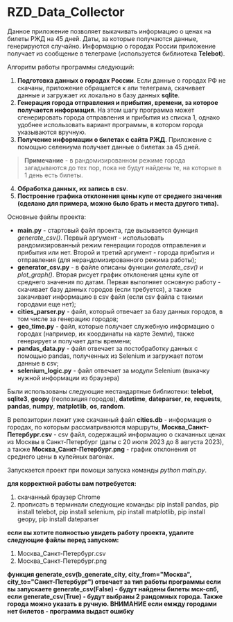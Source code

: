 
# RZD_Data_Collector
Данное приложение позволяет выкачивать информацию о ценах на билеты РЖД на 45 дней.
Даты, за которые получаются данные, генерируются случайно. 
Информацию о городах России приложение получает из сообщение в телеграме (используется библиотека **Telebot**). 

Алгоритм работы программы следующий:
1. **Подготовка данных о городах России**. Если данные о городах РФ не скачаны, приложение обращается к апи телеграма, скачивает данные и загружает их локально в базу данных **sqlite**.
2. **Генерация города отправления и прибытия, времени, за которое получается информация**. На этом шагу программа может сгенерировать города отправления и прибытия из списка 1, однако удобнее использовать вариант программы, в котором города указываются вручную.
3. **Получение информации о билетах с сайта РЖД**. Приложение с помощью селениума получает данные о билетах за 45 дней.
>**Примечание** - в рандомизированном режиме города загадываются до тех пор, пока не будут найдены те, на которые в 1 день есть билеты.
4. **Обработка данных, их запись в csv**. 
5. **Построение графика отклонения цены купе от среднего значения (сделано для примера, можно было брать и места другого типа).**

Основные файлы проекта:
- **main.py** - стартовый файл проекта, где вызывается функция *generate_csv()*. Первый аргумент - использовать рандомизированный режим генерации городов отправления и прибытия или нет. Второй и третий аргумент - города прибытия и отправления (для нерандомизированного режима работы);
- **generator_csv.py** - в файле описаны функции *generate_csv()* и *plot_graph()*. Вторая рисует график отклонения цены купе от среднего значения по датам. Первая выполняет основную работу - скачивает базу данных городов (если требуется), а также закачивает информацию в csv файл (если csv файла с такими городами еще нет);
- **cities_parser.py** - файл, который отвечает за базу данных городов, в том числе за генерацию городов;
- **geo_time.py** - файл, которые получает служебную информацию о городах (например, их координаты на карте Земли), также генерирует и получает даты времени;
- **pandas_data.py** - файл отвечает за постобработку данных с помощью pandas, полученных из Selenium и загружает потом данные в csv;
- **selenium_logic.py** - файл отвечает за модули Selenium (выкачку нужной информации из браузера)

Были использованы следующие нестандартные библиотеки:
**telebot**, **sqlite3**, **geopy** (геопозиция городов), **datetime**, **dateparser**, **re**, **requests**, **pandas**, **numpy**, **matplotlib**, **os**, **random**.

В репозитории лежит уже скачанный файл **cities.db** - информация о городах, по которым рассматриваются маршруты, **Москва_Санкт-Петербург.csv** - csv файл, содержащий информацию о скачанных ценах из Москвы в Санкт-Петербург (даты с 20 июля 2023 до 8 августа 2023), а также **Москва_Санкт-Петербург.png** - график отклонения от среднего цены в купейных вагонах.

Запускается проект при помощи запуска команды *python main.py*.

**для корректной работы вам потребуется:**
1) скачанный браузер Chrome
2) прописать в терминали следующие команды: pip install pandas, pip install telebot, pip install selenium, pip install matplotlib, pip install geopy, pip install dateparser

**если вы хотите полностью увидеть работу проекта, удалите следующие файлы перед запуском:**
1) Москва_Санкт-Петербург.csv
2) Москва_Санкт-Петербург.png

**функция generate_csv(b_generate_city, city_from="Москва", city_to="Санкт-Петербург") отвечает за тип работы программы
если вы запускаете generate_csv(False) - будут найдены билеты мск-спб, если generate_csv(True) - будут выбраны 2 рандомных города. Также
города можно указать в ручную. ВНИМАНИЕ если емжду городами нет билетов - программа выдаст ошибку**
